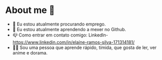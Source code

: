 # About me 👋

- 🔭 Eu estou atualmente procurando emprego.
- 🌱 Eu estou atualmente aprendendo a mexer no Github.
- 📪 Como entrar em contato comigo: Linkedln- https://www.linkedin.com/in/elaíne-ramos-silva-171314181/
- 👩‍💼 Sou uma pessoa que aprende rápido, tímida, que gosta de ler, ver anime e dorama.
